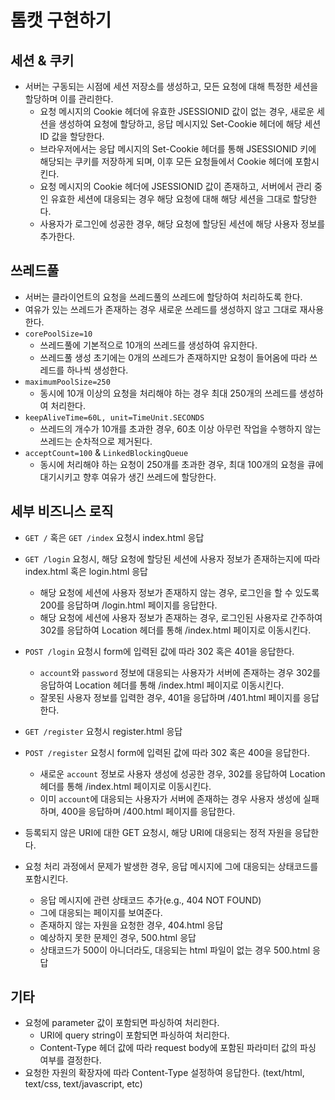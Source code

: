 # 톰캣 구현하기

## 세션 & 쿠키

- 서버는 구동되는 시점에 세션 저장소를 생성하고, 모든 요청에 대해 특정한 세션을 할당하며 이를 관리한다.
    - 요청 메시지의 Cookie 헤더에 유효한 JSESSIONID 값이 없는 경우, 새로운 세션을 생성하여 요청에 할당하고, 응답 메시지있 Set-Cookie 헤더에 해당 세션 ID 값을 할당한다.
    - 브라우저에서는 응답 메시지의 Set-Cookie 헤더를 통해 JSESSIONID 키에 해당되는 쿠키를 저장하게 되며, 이후 모든 요청들에서 Cookie 헤더에 포함시킨다.
    - 요청 메시지의 Cookie 헤더에 JSESSIONID 값이 존재하고, 서버에서 관리 중인 유효한 세션에 대응되는 경우 해당 요청에 대해 해당 세션을 그대로 할당한다.
    - 사용자가 로그인에 성공한 경우, 해당 요청에 할당된 세션에 해당 사용자 정보를 추가한다.

## 쓰레드풀

- 서버는 클라이언트의 요청을 쓰레드풀의 쓰레드에 할당하여 처리하도록 한다.
- 여유가 있는 쓰레드가 존재하는 경우 새로운 쓰레드를 생성하지 않고 그대로 재사용한다.
- `corePoolSize=10`
    - 쓰레드풀에 기본적으로 10개의 쓰레드를 생성하여 유지한다.
    - 쓰레드풀 생성 초기에는 0개의 쓰레드가 존재하지만 요청이 들어옴에 따라 쓰레드를 하나씩 생성한다.
- `maximumPoolSize=250`
    - 동시에 10개 이상의 요청을 처리해야 하는 경우 최대 250개의 쓰레드를 생성하여 처리한다.
- `keepAliveTime=60L, unit=TimeUnit.SECONDS`
    - 쓰레드의 개수가 10개를 초과한 경우, 60초 이상 아무런 작업을 수행하지 않는 쓰레드는 순차적으로 제거된다.
- `acceptCount=100` & `LinkedBlockingQueue`
    - 동시에 처리해야 하는 요청이 250개를 초과한 경우, 최대 100개의 요청을 큐에 대기시키고 향후 여유가 생긴 쓰레드에 할당한다.

## 세부 비즈니스 로직

- `GET /` 혹은 `GET /index` 요청시 index.html 응답

- `GET /login` 요청시, 해당 요청에 할당된 세션에 사용자 정보가 존재하는지에 따라 index.html 혹은 login.html 응답
    - 해당 요청에 세션에 사용자 정보가 존재하지 않는 경우, 로그인을 할 수 있도록 200를 응답하며 /login.html 페이지를 응답한다.
    - 해당 요청에 세션에 사용자 정보가 존재하는 경우, 로그인된 사용자로 간주하여 302를 응답하여 Location 헤더를 통해 /index.html 페이지로 이동시킨다.
- `POST /login` 요청시 form에 입력된 값에 따라 302 혹은 401을 응답한다.
    - `account`와 `password` 정보에 대응되는 사용자가 서버에 존재하는 경우 302를 응답하여 Location 헤더를 통해 /index.html 페이지로 이동시킨다.
    - 잘못된 사용자 정보를 입력한 경우, 401을 응답하며 /401.html 페이지를 응답한다.

- `GET /register` 요청시 register.html 응답
- `POST /register` 요청시 form에 입력된 값에 따라 302 혹은 400을 응답한다.
    - 새로운 `account` 정보로 사용자 생성에 성공한 경우, 302를 응답하여 Location 헤더를 통해 /index.html 페이지로 이동시킨다.
    - 이미 `account`에 대응되는 사용자가 서버에 존재하는 경우 사용자 생성에 실패하며, 400을 응답하며 /400.html 페이지를 응답한다.

- 등록되지 않은 URI에 대한 GET 요청시, 해당 URI에 대응되는 정적 자원을 응답한다.

- 요청 처리 과정에서 문제가 발생한 경우, 응답 메시지에 그에 대응되는 상태코드를 포함시킨다.
  - 응답 메시지에 관련 상태코드 추가(e.g., 404 NOT FOUND)
  - 그에 대응되는 페이지를 보여준다.
  - 존재하지 않는 자원을 요청한 경우, 404.html 응답
  - 예상하지 못한 문제인 경우, 500.html 응답
  - 상태코드가 500이 아니더라도, 대응되는 html 파일이 없는 경우 500.html 응답

## 기타

- 요청에 parameter 값이 포함되면 파싱하여 처리한다.
  - URI에 query string이 포함되면 파싱하여 처리한다.
  - Content-Type 헤더 값에 따라 request body에 포함된 파라미터 값의 파싱 여부를 결정한다.
- 요청한 자원의 확장자에 따라 Content-Type 설정하여 응답한다. (text/html, text/css, text/javascript, etc)
